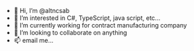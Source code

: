 - 👋 Hi, I’m @altncsab
- 👀 I’m interested in C#, TypeScript, java script, etc...
- 🌱 I’m currently working for contract manufacturing company
- 💞️ I’m looking to collaborate on anything
- 📫 email me...

<!---
altncsab/altncsab is a ✨ special ✨ repository because its `README.md` (this file) appears on your GitHub profile.
You can click the Preview link to take a look at your changes.
--->
